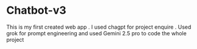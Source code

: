 # Chatbot-v3
This is my first created web app . I used chagpt for project enquire . Used grok for prompt engineering and used Gemini 2.5 pro to code the whole project 
